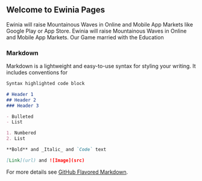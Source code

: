 ## Welcome to Ewinia Pages

Ewinia will raise Mountainous Waves in Online and Mobile App Markets like Google Play or App Store. Ewinia will raise Mountainous Waves in Online and Mobile App Markets. Our Game married with the Education
 

### Markdown

Markdown is a lightweight and easy-to-use syntax for styling your writing. It includes conventions for

```markdown
Syntax highlighted code block

# Header 1
## Header 2
### Header 3

- Bulleted
- List

1. Numbered
2. List

**Bold** and _Italic_ and `Code` text

[Link](url) and ![Image](src)
```

For more details see [GitHub Flavored Markdown](https://guides.github.com/features/mastering-markdown/).


